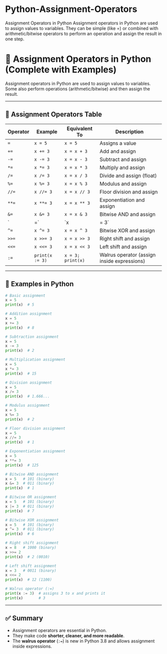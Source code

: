 # Python-Assignment-Operators
Assignment Operators in Python  Assignment operators in Python are used to assign values to variables. They can be simple (like =) or combined with arithmetic/bitwise operators to perform an operation and assign the result in one step.
# 📘 Assignment Operators in Python (Complete with Examples)

Assignment operators in Python are used to assign values to variables.  
Some also perform operations (arithmetic/bitwise) and then assign the result.  

---

## 🔹 Assignment Operators Table

| Operator | Example     | Equivalent To  | Description |
|----------|------------|----------------|-------------|
| `=`      | `x = 5`    | `x = 5`        | Assigns a value |
| `+=`     | `x += 3`   | `x = x + 3`    | Add and assign |
| `-=`     | `x -= 3`   | `x = x - 3`    | Subtract and assign |
| `*=`     | `x *= 3`   | `x = x * 3`    | Multiply and assign |
| `/=`     | `x /= 3`   | `x = x / 3`    | Divide and assign (float) |
| `%=`     | `x %= 3`   | `x = x % 3`    | Modulus and assign |
| `//=`    | `x //= 3`  | `x = x // 3`   | Floor division and assign |
| `**=`    | `x **= 3`  | `x = x ** 3`   | Exponentiation and assign |
| `&=`     | `x &= 3`   | `x = x & 3`    | Bitwise AND and assign |
| `|=`     | `x |= 3`   | `x = x | 3`    | Bitwise OR and assign |
| `^=`     | `x ^= 3`   | `x = x ^ 3`    | Bitwise XOR and assign |
| `>>=`    | `x >>= 3`  | `x = x >> 3`   | Right shift and assign |
| `<<=`    | `x <<= 3`  | `x = x << 3`   | Left shift and assign |
| `:=`     | `print(x := 3)` | `x = 3; print(x)` | Walrus operator (assign inside expressions) |

---

## 🔹 Examples in Python

```python
# Basic assignment
x = 5
print(x)  # 5

# Addition assignment
x = 5
x += 3
print(x)  # 8

# Subtraction assignment
x = 5
x -= 3
print(x)  # 2

# Multiplication assignment
x = 5
x *= 3
print(x)  # 15

# Division assignment
x = 5
x /= 3
print(x)  # 1.666...

# Modulus assignment
x = 5
x %= 3
print(x)  # 2

# Floor division assignment
x = 5
x //= 3
print(x)  # 1

# Exponentiation assignment
x = 5
x **= 3
print(x)  # 125

# Bitwise AND assignment
x = 5   # 101 (binary)
x &= 3  # 011 (binary)
print(x)  # 1

# Bitwise OR assignment
x = 5   # 101 (binary)
x |= 3  # 011 (binary)
print(x)  # 7

# Bitwise XOR assignment
x = 5   # 101 (binary)
x ^= 3  # 011 (binary)
print(x)  # 6

# Right shift assignment
x = 8   # 1000 (binary)
x >>= 2
print(x)  # 2 (0010)

# Left shift assignment
x = 3   # 0011 (binary)
x <<= 2
print(x)  # 12 (1100)

# Walrus operator (:=)
print(x := 3)  # assigns 3 to x and prints it
print(x)       # 3
```

---

## ✅ Summary
- Assignment operators are essential in Python.  
- They make code **shorter, cleaner, and more readable**.  
- The **walrus operator** (`:=`) is new in Python 3.8 and allows assignment inside expressions.  
